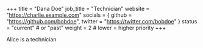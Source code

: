+++
title = "Dana Doe"
job_title = "Technician"
website = "https://charlie.example.com"
socials = { github = "https://github.com/bobdoe", twitter = "https://twitter.com/bobdoe" }
status = "current"        # or "past"
weight = 2                # lower = higher priority
+++

Alice is a technician
